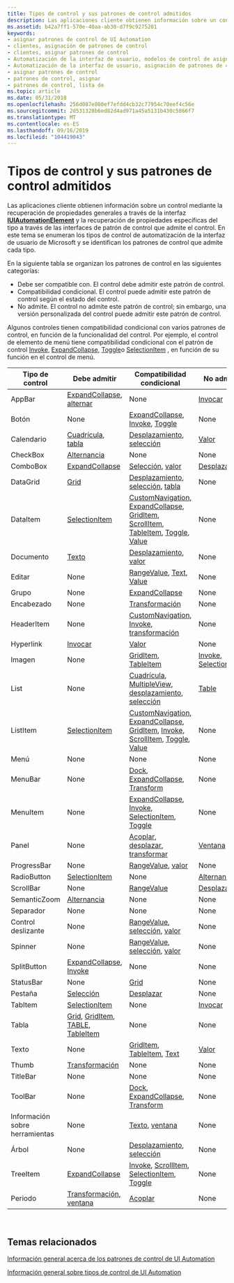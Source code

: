```yaml
---
title: Tipos de control y sus patrones de control admitidos
description: Las aplicaciones cliente obtienen información sobre un control mediante la recuperación de propiedades generales a través de la interfaz IUIAutomationElement y la recuperación de propiedades específicas del tipo a través de las interfaces de patrón de control que admite el control.
ms.assetid: b42a7ff1-570e-40aa-ab30-d7f9c9275201
keywords:
- asignar patrones de control de UI Automation
- clientes, asignación de patrones de control
- clientes, asignar patrones de control
- Automatización de la interfaz de usuario, modelos de control de asignación
- Automatización de la interfaz de usuario, asignación de patrones de control
- asignar patrones de control
- patrones de control, asignar
- patrones de control, lista de
ms.topic: article
ms.date: 05/31/2018
ms.openlocfilehash: 256d087e800ef7efdd4cb32c77954c70eef4c56e
ms.sourcegitcommit: 2d531328b6ed82d4ad971a45a5131b430c5866f7
ms.translationtype: MT
ms.contentlocale: es-ES
ms.lasthandoff: 09/16/2019
ms.locfileid: "104419043"
---
```

# <a name="control-types-and-their-supported-control-patterns"></a>Tipos de control y sus patrones de control admitidos

Las aplicaciones cliente obtienen información sobre un control mediante la recuperación de propiedades generales a través de la interfaz [**IUIAutomationElement**](/windows/desktop/api/UIAutomationClient/nn-uiautomationclient-iuiautomationelement) y la recuperación de propiedades específicas del tipo a través de las interfaces de patrón de control que admite el control. En este tema se enumeran los tipos de control de automatización de la interfaz de usuario de Microsoft y se identifican los patrones de control que admite cada tipo.

En la siguiente tabla se organizan los patrones de control en las siguientes categorías:

-   Debe ser compatible con. El control debe admitir este patrón de control.
-   Compatibilidad condicional. El control puede admitir este patrón de control según el estado del control.
-   No admite. El control no admite este patrón de control; sin embargo, una versión personalizada del control puede admitir este patrón de control.

Algunos controles tienen compatibilidad condicional con varios patrones de control, en función de la funcionalidad del control. Por ejemplo, el control de elemento de menú tiene compatibilidad condicional con el patrón de control [Invoke](uiauto-implementinginvoke.md), [ExpandCollapse](uiauto-implementingexpandcollapse.md), [Toggle](uiauto-implementingtoggle.md)o [SelectionItem](uiauto-implementingselectionitem.md) , en función de su función en el control de menú.



| Tipo de control | Debe admitir                                                                                                                                                           | Compatibilidad condicional                                                                                                                                                                                                                                                                                                                               | No admite                                                                               |
|--------------|------------------------------------------------------------------------------------------------------------------------------------------------------------------------|---------------------------------------------------------------------------------------------------------------------------------------------------------------------------------------------------------------------------------------------------------------------------------------------------------------------------------------------------|------------------------------------------------------------------------------------------------|
| AppBar       | [ExpandCollapse](uiauto-implementingexpandcollapse.md), [alternar](uiauto-implementingtoggle.md)                                                                       | None                                                                                                                                                                                                                                                                                                                                              | [Invocar](uiauto-implementinginvoke.md)                                                        |
| Botón       | None                                                                                                                                                                   | [ExpandCollapse](uiauto-implementingexpandcollapse.md), [Invoke](uiauto-implementinginvoke.md), [Toggle](uiauto-implementingtoggle.md)                                                                                                                                                                                                         | None                                                                                           |
| Calendario     | [Cuadrícula](uiauto-implementinggrid.md), [tabla](uiauto-implementingtable.md)                                                                                             | [Desplazamiento](uiauto-implementingscroll.md), [selección](uiauto-implementingselection.md)                                                                                                                                                                                                                                                            | [Valor](uiauto-implementingvalue.md)                                                          |
| CheckBox     | [Alternancia](uiauto-implementingtoggle.md)                                                                                                                                | None                                                                                                                                                                                                                                                                                                                                              | None                                                                                           |
| ComboBox     | [ExpandCollapse](uiauto-implementingexpandcollapse.md)                                                                                                                | [Selección](uiauto-implementingselection.md), [valor](uiauto-implementingvalue.md)                                                                                                                                                                                                                                                              | [Desplazar](uiauto-implementingscroll.md)                                                        |
| DataGrid     | [Grid](uiauto-implementinggrid.md)                                                                                                                                    | [Desplazamiento](uiauto-implementingscroll.md), [selección](uiauto-implementingselection.md), [tabla](uiauto-implementingtable.md)                                                                                                                                                                                                                     | None                                                                                           |
| DataItem     | [SelectionItem](uiauto-implementingselectionitem.md)                                                                                                                  | [CustomNavigation](uiauto-implementingcustomnavigation.md), [ExpandCollapse](uiauto-implementingexpandcollapse.md), [GridItem](uiauto-implementinggriditem.md), [ScrollItem](uiauto-implementingscrollitem.md), [TableItem](uiauto-implementingtableitem.md), [Toggle](uiauto-implementingtoggle.md), [Value](uiauto-implementingvalue.md) | None                                                                                           |
| Documento     | [Texto](uiauto-about-text-and-textrange-patterns.md)                                                                                                                   | [Desplazamiento](uiauto-implementingscroll.md), [valor](uiauto-implementingvalue.md)                                                                                                                                                                                                                                                                    | None                                                                                           |
| Editar         | None                                                                                                                                                                   | [RangeValue](uiauto-implementingrangevalue.md), [Text](uiauto-about-text-and-textrange-patterns.md), [Value](uiauto-implementingvalue.md)                                                                                                                                                                                                      | None                                                                                           |
| Grupo        | None                                                                                                                                                                   | [ExpandCollapse](uiauto-implementingexpandcollapse.md)                                                                                                                                                                                                                                                                                           | None                                                                                           |
| Encabezado       | None                                                                                                                                                                   | [Transformación](uiauto-implementingtransform.md)                                                                                                                                                                                                                                                                                                     | None                                                                                           |
| HeaderItem   | None                                                                                                                                                                   | [CustomNavigation](uiauto-implementingcustomnavigation.md), [Invoke](uiauto-implementinginvoke.md), [transformación](uiauto-implementingtransform.md)                                                                                                                                                                                               | None                                                                                           |
| Hyperlink    | [Invocar](uiauto-implementinginvoke.md)                                                                                                                                | [Valor](uiauto-implementingvalue.md)                                                                                                                                                                                                                                                                                                             | None                                                                                           |
| Imagen        | None                                                                                                                                                                   | [GridItem](uiauto-implementinggriditem.md), [TableItem](uiauto-implementingtableitem.md)                                                                                                                                                                                                                                                        | [Invoke](uiauto-implementinginvoke.md), [SelectionItem](uiauto-implementingselectionitem.md) |
| List         | None                                                                                                                                                                   | [Cuadrícula](uiauto-implementinggrid.md), [MultipleView](uiauto-implementingmultipleview.md), [desplazamiento](uiauto-implementingscroll.md), [selección](uiauto-implementingselection.md)                                                                                                                                                                  | [Table](uiauto-implementingtable.md)                                                          |
| ListItem     | [SelectionItem](uiauto-implementingselectionitem.md)                                                                                                                  | [CustomNavigation](uiauto-implementingcustomnavigation.md), [ExpandCollapse](uiauto-implementingexpandcollapse.md), [GridItem](uiauto-implementinggriditem.md), [Invoke](uiauto-implementinginvoke.md), [ScrollItem](uiauto-implementingscrollitem.md), [Toggle](uiauto-implementingtoggle.md), [Value](uiauto-implementingvalue.md)       | None                                                                                           |
| Menú         | None                                                                                                                                                                   | None                                                                                                                                                                                                                                                                                                                                              | None                                                                                           |
| MenuBar      | None                                                                                                                                                                   | [Dock](uiauto-implementingdock.md), [ExpandCollapse](uiauto-implementingexpandcollapse.md), [Transform](uiauto-implementingtransform.md)                                                                                                                                                                                                       | None                                                                                           |
| MenuItem     | None                                                                                                                                                                   | [ExpandCollapse](uiauto-implementingexpandcollapse.md), [Invoke](uiauto-implementinginvoke.md), [SelectionItem](uiauto-implementingselectionitem.md), [Toggle](uiauto-implementingtoggle.md)                                                                                                                                                  | None                                                                                           |
| Panel         | None                                                                                                                                                                   | [Acoplar](uiauto-implementingdock.md), [desplazar](uiauto-implementingscroll.md), [transformar](uiauto-implementingtransform.md)                                                                                                                                                                                                                       | [Ventana](uiauto-implementingwindow.md)                                                        |
| ProgressBar  | None                                                                                                                                                                   | [RangeValue](uiauto-implementingrangevalue.md), [valor](uiauto-implementingvalue.md)                                                                                                                                                                                                                                                            | None                                                                                           |
| RadioButton  | [SelectionItem](uiauto-implementingselectionitem.md)                                                                                                                  | None                                                                                                                                                                                                                                                                                                                                              | [Alternancia](uiauto-implementingtoggle.md)                                                        |
| ScrollBar    | None                                                                                                                                                                   | [RangeValue](uiauto-implementingrangevalue.md)                                                                                                                                                                                                                                                                                                   | [Desplazar](uiauto-implementingscroll.md)                                                        |
| SemanticZoom | [Alternancia](uiauto-implementingtoggle.md)                                                                                                                                | None                                                                                                                                                                                                                                                                                                                                              | None                                                                                           |
| Separador    | None                                                                                                                                                                   | None                                                                                                                                                                                                                                                                                                                                              | None                                                                                           |
| Control deslizante       | None                                                                                                                                                                   | [RangeValue](uiauto-implementingrangevalue.md), [selección](uiauto-implementingselection.md), [valor](uiauto-implementingvalue.md)                                                                                                                                                                                                             | None                                                                                           |
| Spinner      | None                                                                                                                                                                   | [RangeValue](uiauto-implementingrangevalue.md), [selección](uiauto-implementingselection.md), [valor](uiauto-implementingvalue.md)                                                                                                                                                                                                             | None                                                                                           |
| SplitButton  | [ExpandCollapse](uiauto-implementingexpandcollapse.md), [Invoke](uiauto-implementinginvoke.md)                                                                       | None                                                                                                                                                                                                                                                                                                                                              | None                                                                                           |
| StatusBar    | None                                                                                                                                                                   | [Grid](uiauto-implementinggrid.md)                                                                                                                                                                                                                                                                                                               | None                                                                                           |
| Pestaña          | [Selección](uiauto-implementingselection.md)                                                                                                                          | [Desplazar](uiauto-implementingscroll.md)                                                                                                                                                                                                                                                                                                           | None                                                                                           |
| TabItem      | [SelectionItem](uiauto-implementingselectionitem.md)                                                                                                                  | None                                                                                                                                                                                                                                                                                                                                              | [Invocar](uiauto-implementinginvoke.md)                                                        |
| Tabla        | [Grid](uiauto-implementinggrid.md), [GridItem](uiauto-implementinggriditem.md), [TABLE](uiauto-implementingtable.md), [TableItem](uiauto-implementingtableitem.md) | None                                                                                                                                                                                                                                                                                                                                              | None                                                                                           |
| Texto         | None                                                                                                                                                                   | [GridItem](uiauto-implementinggriditem.md), [TableItem](uiauto-implementingtableitem.md), [Text](uiauto-about-text-and-textrange-patterns.md)                                                                                                                                                                                                  | [Valor](uiauto-implementingvalue.md)                                                          |
| Thumb        | [Transformación](uiauto-implementingtransform.md)                                                                                                                          | None                                                                                                                                                                                                                                                                                                                                              | None                                                                                           |
| TitleBar     | None                                                                                                                                                                   | None                                                                                                                                                                                                                                                                                                                                              | None                                                                                           |
| ToolBar      | None                                                                                                                                                                   | [Dock](uiauto-implementingdock.md), [ExpandCollapse](uiauto-implementingexpandcollapse.md), [Transform](uiauto-implementingtransform.md)                                                                                                                                                                                                       | None                                                                                           |
| Información sobre herramientas      | None                                                                                                                                                                   | [Texto](uiauto-about-text-and-textrange-patterns.md), [ventana](uiauto-implementingwindow.md)                                                                                                                                                                                                                                                     | None                                                                                           |
| Árbol         | None                                                                                                                                                                   | [Desplazamiento](uiauto-implementingscroll.md), [selección](uiauto-implementingselection.md)                                                                                                                                                                                                                                                            | None                                                                                           |
| TreeItem     | [ExpandCollapse](uiauto-implementingexpandcollapse.md)                                                                                                                | [Invoke](uiauto-implementinginvoke.md), [ScrollItem](uiauto-implementingscrollitem.md), [SelectionItem](uiauto-implementingselectionitem.md), [Toggle](uiauto-implementingtoggle.md)                                                                                                                                                          | None                                                                                           |
| Periodo       | [Transformación](uiauto-implementingtransform.md), [ventana](uiauto-implementingwindow.md)                                                                                 | [Acoplar](uiauto-implementingdock.md)                                                                                                                                                                                                                                                                                                               | None                                                                                           |



 

## <a name="related-topics"></a>Temas relacionados

<dl> <dt>

[Información general acerca de los patrones de control de UI Automation](uiauto-controlpatternsoverview.md)
</dt> <dt>

[Información general sobre tipos de control de UI Automation](uiauto-controltypesoverview.md)
</dt> </dl>

 

 




